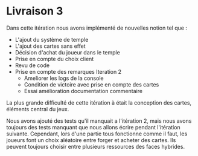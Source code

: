 # Livraison 3

Dans cette itération nous avons implémenté de nouvelles notion tel que : 

- L'ajout du système de temple 
- L'ajout des cartes sans effet
- Décision d'achat du joueur dans le temple
- Prise en compte du choix client
- Revu de code
- Prise en compte des remarques Iteration 2 
    - Ameliorer les logs de la console
    - Condition de victoire avec prise en compte des cartes
    - Essai amélioration documentation commentaire

La plus grande difficulté de cette itération à était la conception des cartes, éléments central du jeux. 

Nous avons ajouté des tests qu'il manquait a l'itération 2, mais nous avons toujours des tests manquant que nous allons écrire pendant l'itération suivante.
Cependant, lors d'une partie tous fonctionne comme il faut, les joueurs font un choix aléatoire entre forger et acheter des cartes. Ils peuvent toujours choisir entre plusieurs ressources des faces hybrides.

